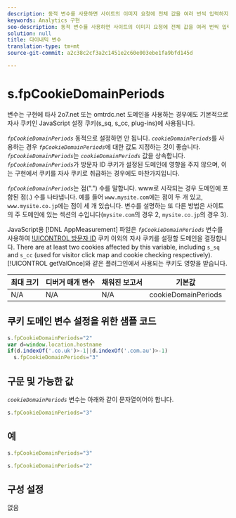 ```yaml
---
description: 동적 변수를 사용하면 사이트의 이미지 요청에 전체 값을 여러 번씩 입력하지 않고도 한 변수에서 다른 변수로 값을 복사할 수 있습니다.
keywords: Analytics 구현
seo-description: 동적 변수를 사용하면 사이트의 이미지 요청에 전체 값을 여러 번씩 입력하지 않고도 한 변수에서 다른 변수로 값을 복사할 수 있습니다.
solution: null
title: 다이내믹 변수
translation-type: tm+mt
source-git-commit: a2c38c2cf3a2c1451e2c60e003ebe1fa9bfd145d

---
```



# s.fpCookieDomainPeriods

 변수는 구현에 타사 2o7.net 또는 omtrdc.net 도메인을 사용하는 경우에도 기본적으로 자사 쿠키인 JavaScript 설정 쿠키(s_sq, s_cc, plug-ins)에 사용됩니다.

*`fpCookieDomainPeriods`* 동적으로 설정하면 안 됩니다. *`cookieDomainPeriods`*&#x200B;를 사용하는 경우 *`fpCookieDomainPeriods`*&#x200B;에 대한 값도 지정하는 것이 좋습니다. *`fpCookieDomainPeriods`*&#x200B;는 *`cookieDomainPeriods`* 값을 상속합니다. *`fpCookieDomainPeriods`*&#x200B;가 방문자 ID 쿠키가 설정된 도메인에 영향을 주지 않으며, 이는 구현에서 쿠키를 자사 쿠키로 취급하는 경우에도 마찬가지입니다.

*`fpCookieDomainPeriods`*&#x200B;는 점(".") 수를 말합니다. www로 시작되는 경우 도메인에 포함된 점(.) 수를 나타냅니다. 예를 들어 `www.mysite.com`에는 점이 두 개 있고, `www.mysite.co.jp`에는 점이 세 개 있습니다. 변수를 설명하는 또 다른 방법은 사이트의 주 도메인에 있는 섹션의 수입니다(`mysite.com`의 경우 2, `mysite.co.jp`의 경우 3).

JavaScript용 [!DNL AppMeasurement] 파일은 *`fpCookieDomainPeriods`* 변수를 사용하여 [!UICONTROL 방문자 ID](s_vi) 쿠키 이외의 자사 쿠키를 설정할 도메인을 결정합니다. There are at least two cookies affected by this variable, including `s_sq` and `s_cc` (used for visitor click map and cookie checking respectively). [!UICONTROL getValOnce]와 같은 플러그인에서 사용되는 쿠키도 영향을 받습니다.

| 최대 크기 | 디버거 매개 변수 | 채워진 보고서 | 기본값 |
|---|---|---|---|
| N/A | N/A | N/A | cookieDomainPeriods |

## 쿠키 도메인 변수 설정을 위한 샘플 코드

```js
s.fpCookieDomainPeriods="2" 
var d=window.location.hostname 
if(d.indexOf('.co.uk')>-1||d.indexOf('.com.au')>-1) 
  s.fpCookieDomainPeriods="3" 
```

## 구문 및 가능한 값

*`cookieDomainPeriods`* 변수는 아래와 같이 문자열이어야 합니다.

```js
s.fpCookieDomainPeriods="3"
```

## 예

```js
s.fpCookieDomainPeriods="3"
```

```js
s.fpCookieDomainPeriods="2"
```

## 구성 설정

없음